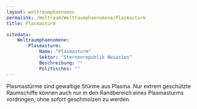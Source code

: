 ```yaml
---
layout: weltraumphaenomen
permalink: /Weltraum/Weltraumphaenomene/Plasmasturm
title: Plasmasturm

sitedata:
    Weltraumphaenomene:
        Plasmasturm:
            Name: "Plasmasturm"
            Sektor: "Sternenrepublik Neuasien"
            Beschreibung: ""
            Politisches: ""
---
```




Plasmastürme sind gewaltige Stürme aus Plasma. Nur extrem geschützte Raumschiffe können auch nur in den Randbereich eines Plasmasturms vordringen, ohne sofort geschmolzen zu werden.
